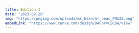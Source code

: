 ```yaml
---
title: Edition I
date: "2023-02-28"
img: "https://pngimg.com/uploads/mr_bean/mr_bean_PNG32.png"
embedLink: "https://www.canva.com/design/DAFbrvCBCBA/view"
---
```

